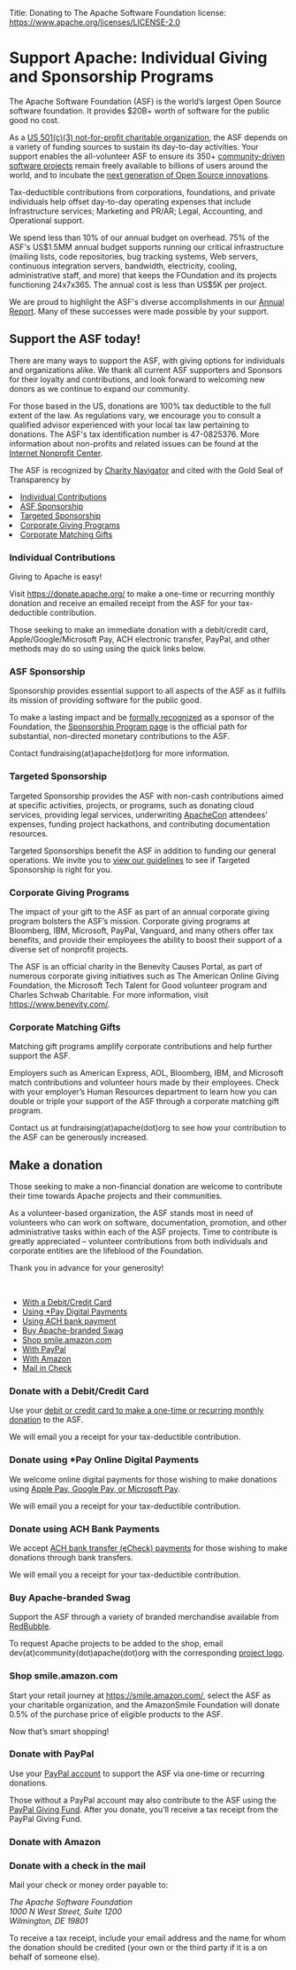 Title: Donating to The Apache Software Foundation
license: https://www.apache.org/licenses/LICENSE-2.0

<div class="container">
  <h1 class="text-center">Support Apache: Individual Giving and Sponsorship Programs</h1>
  <p class="lead">The Apache Software Foundation (ASF) is the world’s largest Open Source software foundation. It provides $20B+ worth of software for the public good no cost.</p>
  <p>As a <a href="/foundation/records/ASF-501c3.pdf">US 501(c)(3) not-for-profit charitable organization</a>, the ASF depends on a variety of funding sources to sustain its day-to-day activities. Your support enables the all-volunteer ASF to ensure its 350+ <a href="https://projects.apache.org/projects.html?category">community-driven software projects</a> remain freely available to billions of users around the world, and to incubate the <a href="https://incubator.apache.org/">next generation of Open Source innovations</a>.</p>
  <p>Tax-deductible contributions from corporations, foundations, and private individuals help offset day-to-day operating expenses that include Infrastructure services; Marketing and PR/AR; Legal, Accounting, and Operational support.</p>
  <p>We spend less than 10% of our annual budget on overhead. 75% of the ASF's US$1.5MM annual budget supports running our critical infrastructure (mailing lists, code repositories, bug tracking systems, Web servers, continuous integration servers, bandwidth, electricity, cooling, administrative staff, and more) that keeps the FOundation and its projects functioning 24x7x365. The annual cost is less than US$5K per project.</p>
  <p>We are proud to highlight the ASF's diverse accomplishments in our <a href="/foundation/reports.html">Annual Report</a>. Many of these successes were made possible by your support.</p>
  <h2>Support the ASF today!</h2>
  <p>There are many ways to support the ASF, with giving options for individuals and organizations alike. We thank all current ASF supporters and Sponsors for their loyalty and contributions, and look forward to welcoming new donors as we continue to expand our community.</p>
  <p>For those based in the US, donations are 100% tax deductible to the full extent of the law. As regulations vary, we encourage you to consult a qualified advisor experienced with your local tax law pertaining to donations. The ASF's tax identification number is 47-0825376. More information about non-profits and related issues can be found at the <a href="https://www.nonprofits.org/" target="_blank">Internet Nonprofit&nbsp;Center</a>.</p>
  <p>The ASF is recognized by <a href="https://www.charitynavigator.org/index.cfm?bay=search.profile&ein=470825376" target="_blank">Charity Navigator</a> and cited with the Gold Seal of Transparency by <a href="https://www.guidestar.org/profile/47-0825376" target="_blank'>GuideStar</a>. For more information, please contact us at fundraising(at)apache(dot)org.</p>
  <ul class="nav nav-pills nav-justified" role="tablist">
    <li role="presentation" class="active"><a href="#individualContributions" aria-controls="individualContributions" role="tab" data-toggle="tab">Individual Contributions</a></li>
    <li role="presentation"><a href="#asfSponsorship" aria-controls="asfSponsorship" role="tab" data-toggle="tab">ASF Sponsorship</a></li>
    <li role="presentation"><a href="#targetedSponsorship" aria-controls="targetedSponsorship" role="tab" data-toggle="tab">Targeted Sponsorship</a></li>
    <li role="presentation"><a href="#corporateGivingPrograms" aria-controls="corporateGivingPrograms" role="tab" data-toggle="tab">Corporate Giving Programs</a></li>
    <li role="presentation"><a href="#corporateMatchingGifts" aria-controls="corporateMatchingGifts" role="tab" data-toggle="tab">Corporate Matching Gifts</a></li>
  </ul>
  <div class="tab-content">
    <div role="tabpanel" class="tab-pane active" id="individualContributions">
      <div class="well">
        <h3>Individual Contributions</h3>
        <p>Giving to Apache is easy!</p>
        <p>Visit <a href="https://donate.apache.org/">https://donate.apache.org/</a> to make a one-time or recurring monthly donation and receive an emailed receipt from the ASF for your tax-deductible contribution.</p>
        <p>Those seeking to make an immediate donation with a debit/credit card, Apple/Google/Microsoft Pay, ACH electronic transfer, PayPal, and other methods may do so using using the quick links below.</p>
      </div>
    </div>
    <div role="tabpanel" class="tab-pane" id="asfSponsorship">
      <div class="well">
        <h3>ASF Sponsorship</h3>
        <p>Sponsorship provides essential support to all aspects of the ASF as it fulfills its mission of providing software for the public good.</p>
        <p>To make a lasting impact and be <a href="/foundation/thanks">formally recognized</a> as a sponsor of the Foundation, the <a href="/foundation/sponsorship.html">Sponsorship Program page</a> is the official path for substantial, non-directed monetary contributions to the ASF.</p>
        <p>Contact fundraising(at)apache(dot)org for more&nbsp;information.</p>
      </div>
    </div>
    <div role="tabpanel" class="tab-pane" id="targetedSponsorship">
      <div class="well">
        <h3>Targeted Sponsorship</h3>
        <p>Targeted Sponsorship provides the ASF with non-cash contributions aimed at specific activities, projects, or programs, such as donating cloud services, providing legal services, underwriting <a href="https://www.apachecon.com/">ApacheCon</a> attendees’ expenses, funding project hackathons, and contributing documentation resources.</p>
        <p>Targeted Sponsorships benefit the ASF in addition to funding our general operations. We invite you to <a href="/foundation/docs/Targeted-Sponsorship-Policy.pdf">view our guidelines</a> to see if Targeted Sponsorship is right for you.</p>
      </div>
    </div>
    <div role="tabpanel" class="tab-pane" id="corporateGivingPrograms">
      <div class="well">
        <h3>Corporate Giving Programs</h3>
        <p>The impact of your gift to the ASF as part of an annual corporate giving program bolsters the ASF’s mission.
        Corporate giving programs at Bloomberg, IBM, Microsoft, PayPal, Vanguard, and many others offer tax benefits, and provide their employees the ability to boost their support of a diverse set of nonprofit projects.</p>
        <p>The ASF is an official charity in the Benevity Causes Portal, as part of numerous corporate giving initiatives such as The American Online Giving Foundation, the Microsoft Tech Talent for Good volunteer program and Charles Schwab Charitable. For more information, visit <a href="https://www.benevity.com/" target="_blank">https://www.benevity.com/</a>.</p>
      </div>
    </div>
    <div role="tabpanel" class="tab-pane" id="corporateMatchingGifts">
      <div class="well">
        <h3>Corporate Matching Gifts</h3>
        <p>Matching gift programs amplify corporate contributions and help further support the ASF.</p>
        <p>Employers such as American Express, AOL, Bloomberg, IBM, and Microsoft match contributions and volunteer hours made by their employees. Check with your employer’s Human Resources department to learn how you can double or triple your support of the ASF through a corporate matching gift program.</p>
        <p>Contact us at fundraising(at)apache(dot)org to see how your contribution to the ASF can be generously increased.</p>
      </div>
    </div>
  </div>
  <section id="makeADonations" class="container">
    <div class="row">
      <div class='col-sm-12'>
        <h2>Make a donation</h2>
        <p>Those seeking to make a non-financial donation are welcome to contribute their time towards Apache projects and their communities.</p>
        <p>As a volunteer-based organization, the ASF stands most in need of volunteers who can work on software, documentation, promotion, and other administrative tasks within each of the ASF projects. Time to contribute is greatly appreciated &ndash; volunteer contributions from both individuals and corporate entities are the lifeblood of the Foundation.</p>
        <p>Thank you in advance for your&nbsp;generosity!</p>
        <br />
      </div>
    </div>
    <div class="row">
      <div class="col-sm-6 col-md-3">
        <ul class="nav nav-pills nav-stacked" role="tablist">
          <li role="presentation" class="active"><a href="#debitCredit" aria-controls="debitCredit" role="tab" data-toggle="tab">With a Debit/Credit Card</a></li>
          <li role="presentation"><a href="#digital" aria-controls="digital" role="tab" data-toggle="tab">Using *Pay Digital Payments</a>
          <li role="presentation"><a href="#ach" aria-controls="ach" role="tab" data-toggle="tab">Using ACH bank payment</a></li>
          <li role="presentation"><a href="#apacheSwag" aria-controls="apacheSwag" role="tab" data-toggle="tab">Buy Apache-branded Swag</a></li>
          <li role="presentation"><a href="#smileAmazon" aria-controls="smileAmazon" role="tab" data-toggle="tab">Shop smile.amazon.com</a></li>
          <li role="presentation"><a href="#paypal" aria-controls="paypal" role="tab" data-toggle="tab">With PayPal</a></li>
          <li role="presentation"><a href="#amazon" aria-controls="amazon" role="tab" data-toggle="tab">With Amazon</a></li>
          <li role="presentation"><a href="#check" aria-controls="check" role="tab" data-toggle="tab">Mail in Check</a></li>
        </ul>
      </div>
      <div class="col-sm-6 col-md-9">
        <div class="tab-content">
          <div role="tabpanel" class="tab-pane active" id="debitCredit">
            <div class="well">
              <h3>Donate with a Debit/Credit Card</h3>
              <p>Use your <a href="https://donate.apache.org">debit or credit card to make a one-time or recurring monthly donation</a> to the ASF.</p>
              <p>We will email you a receipt for your tax-deductible contribution.</p>
            </div>
          </div>
          <div role="tabpanel" class="tab-pane" id="digital">
            <div class="well">
              <h3>Donate using *Pay Online Digital Payments</h3>
              <p>We welcome online digital payments for those wishing to make donations using <a href="https://donate.apache.org/">Apple Pay, Google Pay, or Microsoft Pay</a>.</p>
              <p>We will email you a receipt for your tax-deductible contribution.</p>
            </div>
          </div>
          <div role="tabpanel" class="tab-pane" id="ach">
            <div class="well">
              <h3>Donate using ACH Bank Payments</h3>
              <p>We accept <a href="https://donate.apache.org">ACH bank transfer (eCheck) payments</a> for those wishing to  make donations through bank transfers.</p>
              <p>We will email you a receipt for your tax-deductible contribution.</p>
            </div>
          </div>
          <div role="tabpanel" class="tab-pane" id="apacheSwag">
            <div class="well">
              <h3>Buy Apache-branded Swag</h3>
              <p>Support the ASF through a variety of branded merchandise available from <a href="https://www.redbubble.com/people/comdev" target="_blank">RedBubble</a>.</p>
              <p>To request Apache projects to be added to the shop, email dev(at)community(dot)apache(dot)org
                  with the corresponding <a href="/logos">project logo</a>.</p>
            </div>
          </div>
          <div role="tabpanel" class="tab-pane" id="smileAmazon">
            <div class="well">
              <h3>Shop smile.amazon.com</h3>
              <p>Start your retail journey at <a href="https://smile.amazon.com/">https://smile.amazon.com/</a>, select the ASF as your charitable organization, and the AmazonSmile Foundation will donate 0.5% of the purchase price of eligible products to the ASF.</p>
              <p>Now that’s smart shopping!</p>
            </div>
          </div>
          <div role="tabpanel" class="tab-pane" id="paypal">
            <div class="well">
              <h3>Donate with PayPal</h3>
    <p>Use your <a href="https://donate.apache.org/">PayPal account</a> to support the ASF via one-time or recurring donations.</p>
              <p>Those without a PayPal account may also contribute to the ASF using the <a href="https://www.paypal.com/us/fundraiser/charity/1696565" target="_blank">PayPal Giving Fund</a>. After you donate, you'll receive a tax receipt from the PayPal Giving Fund.</p>
            </div>
          </div>
          <div role="tabpanel" class="tab-pane" id="amazon">
            <div class="well">
              <h3>Donate with Amazon</h3>
              <script async src="https://static-na.payments-amazon.com/OffAmazonPayments/us/js/Widgets.js"></script>
              <div data-ap-widget-type="expressDonationWidget" data-ap-widget-theme="ap-dark" data-ap-widget-amount-presets="5,25,50,100" data-ap-signature="JUgOpxW0Clcj26ViJ0YsVFbIRWnMEj2fRaimKGx77sY%3D" data-ap-seller-id="A3AAQXMTGPL1GN" data-ap-access-key="AKIAIOQ6IDLL52GFQ33A" data-ap-lwa-client-id="amzn1.application-oa2-client.a1c02356ef9245aa97cb16bbd6a94859" data-ap-return-url="https://www.apache.org" data-ap-currency-code="USD" data-ap-note="Thank you for your donation!" data-ap-shipping-address-required="false" data-ap-payment-action="AuthorizeAndCapture" >
              </div>
            </div>
          </div>
          <div role="tabpanel" class="tab-pane" id="check">
            <div class="well">
              <h3>Donate with a check in the mail</h3>
              <p>Mail your check or money order payable to:
              <address>The Apache Software Foundation<br />
              1000 N West Street, Suite 1200<br />
              Wilmington, DE  19801</address></p>
              <p>To receive a tax receipt, include your email address and the name for whom the donation should be credited (your own or the third party if it is a on behalf of someone else).</p>
            </div>
          </div>
        </div>
      </div>
    </div>
  </section>
</div>
